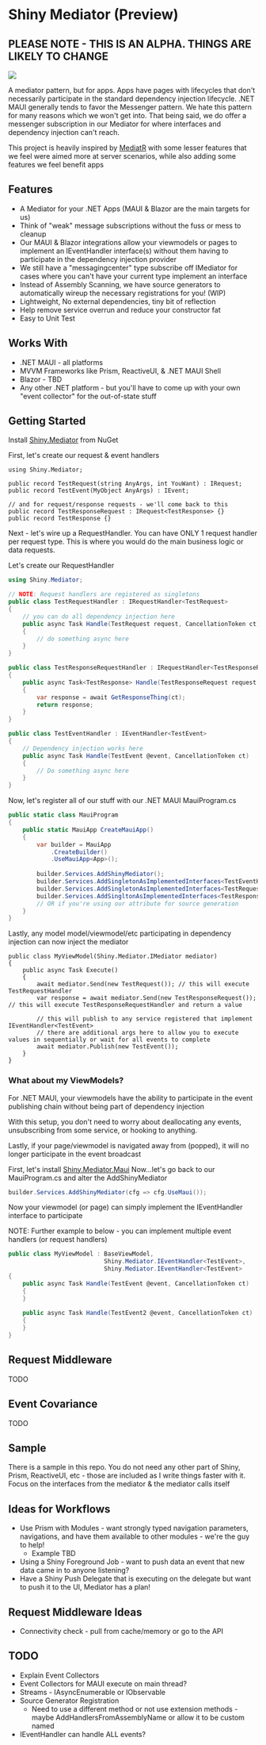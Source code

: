 # Shiny Mediator (Preview)

## PLEASE NOTE - THIS IS AN ALPHA.  THINGS ARE LIKELY TO CHANGE

<a href="https://www.nuget.org/packages/Shiny.Mediator" target="_blank">
  <img src="https://buildstats.info/nuget/Shiny.Mediator?includePreReleases=true" />
</a>

A mediator pattern, but for apps.  Apps have pages with lifecycles that don't necessarily participate in the standard 
dependency injection lifecycle.  .NET MAUI generally tends to favor the Messenger pattern.  We hate this pattern for many reasons 
which we won't get into.  That being said, we do offer a messenger subscription in our Mediator for where interfaces
and dependency injection can't reach.

This project is heavily inspired by [MediatR](https://github.com/jbogard/mediatr) with some lesser features that we feel
were aimed more at server scenarios, while also adding some features we feel benefit apps

## Features
* A Mediator for your .NET Apps (MAUI & Blazor are the main targets for us)
* Think of "weak" message subscriptions without the fuss or mess to cleanup
* Our MAUI & Blazor integrations allow your viewmodels or pages to implement an IEventHandler<TEvent> interface(s) without them having to participate in the dependency injection provider
* We still have a "messagingcenter" type subscribe off IMediator for cases where you can't have your current type implement an interface
* Instead of Assembly Scanning, we have source generators to automatically wireup the necessary registrations for you! (WIP)
* Lightweight, No external dependencies, tiny bit of reflection 
* Help remove service overrun and reduce your constructor fat
* Easy to Unit Test

## Works With
* .NET MAUI - all platforms
* MVVM Frameworks like Prism, ReactiveUI, & .NET MAUI Shell
* Blazor - TBD
* Any other .NET platform - but you'll have to come up with your own "event collector" for the out-of-state stuff 

## Getting Started

Install [Shiny.Mediator](https://www.nuget.org/packages/Shiny.Mediator) from NuGet

First, let's create our request & event handlers

```
using Shiny.Mediator;

public record TestRequest(string AnyArgs, int YouWant) : IRequest;
public record TestEvent(MyObject AnyArgs) : IEvent;

// and for request/response requests - we'll come back to this
public record TestResponseRequest : IRequest<TestResponse> {}
public record TestResponse {}
```

Next - let's wire up a RequestHandler.  You can have ONLY 1 request handler per request type.
This is where you would do the main business logic or data requests.

Let's create our RequestHandler

```csharp
using Shiny.Mediator;

// NOTE: Request handlers are registered as singletons
public class TestRequestHandler : IRequestHandler<TestRequest> 
{
    // you can do all dependency injection here
    public async Task Handle(TestRequest request, CancellationToken ct) 
    {
        // do something async here
    }
}

public class TestResponseRequestHandler : IRequestHandler<TestResponseRequest, TestResponse>
{
    public async Task<TestResponse> Handle(TestResponseRequest request, CancellationToken ct)
    {
        var response = await GetResponseThing(ct);
        return response;
    }
}

public class TestEventHandler : IEventHandler<TestEvent> 
{
    // Dependency injection works here
    public async Task Handle(TestEvent @event, CancellationToken ct)
    {
        // Do something async here
    }
}
```

Now, let's register all of our stuff with our .NET MAUI MauiProgram.cs

```csharp
public static class MauiProgram
{
    public static MauiApp CreateMauiApp()
    {
        var builder = MauiApp
            .CreateBuilder()
            .UseMauiApp<App>();
        
        builder.Services.AddShinyMediator();
        builder.Services.AddSingletonAsImplementedInterfaces<TestEventHandler>();
        builder.Services.AddSingletonAsImplementedInterfaces<TestRequestHandler>();
        builder.Services.AddSingltonAsImplementedInterfaces<TestResponseRequestHandler>();
        // OR if you're using our attribute for source generation
    }
}
```

Lastly, any model model/viewmodel/etc participating in dependency injection can now inject the mediator

```
public class MyViewModel(Shiny.Mediator.IMediator mediator)
{
    public async Task Execute() 
    {
        await mediator.Send(new TestRequest()); // this will execute TestRequestHandler
        var response = await mediator.Send(new TestResponseRequest()); // this will execute TestResponseRequestHandler and return a value
        
        // this will publish to any service registered that implement IEventHandler<TestEvent>
        // there are additional args here to allow you to execute values in sequentially or wait for all events to complete
        await mediator.Publish(new TestEvent()); 
    }
}
```

### What about my ViewModels?

For .NET MAUI, your viewmodels have the ability to participate in the event publishing chain without being part of dependency injection

With this setup, you don't need to worry about deallocating any events, unsubscribing from some service, or hooking to anything.

Lastly, if your page/viewmodel is navigated away from (popped), it will no longer participate in the event broadcast

First, let's install [Shiny.Mediator.Maui](https://www.nuget.org/packages/Shiny.Mediator.Maui)
Now...let's go back to our MauiProgram.cs and alter the AddShinyMediator

```csharp
builder.Services.AddShinyMediator(cfg => cfg.UseMaui());
```

Now your viewmodel (or page) can simply implement the IEventHandler<T> interface to participate

NOTE: Further example to below - you can implement multiple event handlers (or request handlers)

```csharp
public class MyViewModel : BaseViewModel, 
                           Shiny.Mediator.IEventHandler<TestEvent>,
                           Shiny.Mediator.IEventHandler<TestEvent>
{
    public async Task Handle(TestEvent @event, CancellationToken ct)
    {
    }
    
    public async Task Handle(TestEvent2 @event, CancellationToken ct)
    {
    }
}
```

## Request Middleware
TODO

## Event Covariance
TODO

## Sample
There is a sample in this repo.  You do not need any other part of Shiny, Prism, ReactiveUI, etc - those are included as I write things faster with it.
Focus on the interfaces from the mediator & the mediator calls itself

## Ideas for Workflows
* Use Prism with Modules - want strongly typed navigation parameters, navigations, and have them available to other modules - we're the guy to help!
    * Example TBD
* Using a Shiny Foreground Job - want to push data an event that new data came in to anyone listening?
* Have a Shiny Push Delegate that is executing on the delegate but want to push it to the UI, Mediator has a plan!

## Request Middleware Ideas
* Connectivity check - pull from cache/memory or go to the API

## TODO
* Explain Event Collectors 
* Event Collectors for MAUI execute on main thread?
* Streams - IAsyncEnumerable or IObservable
* Source Generator Registration
  * Need to use a different method or not use extension methods - maybe AddHandlersFromAssemblyName or allow it to be custom named 
* IEventHandler<IEvent> can handle ALL events?
